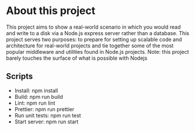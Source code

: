 # About this project
This project aims to show a real-world scenario in which you would read and write to a disk via a Node.js express server rather than a database. This project serves two purposes: to prepare for setting up scalable code and architecture for real-world projects and tie together some of the most popular middleware and utilities found in Node.js projects. Note: this project barely touches the surface of what is possible with Nodejs

## Scripts
* Install: npm install
* Build: npm run build
* Lint: npm run lint
* Prettier: npm run prettier
* Run unit tests: npm run test
* Start server: npm run start
